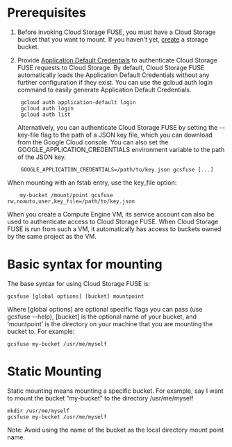 # Prerequisites

1. Before invoking Cloud Storage FUSE, you must have a Cloud Storage bucket that you want to mount. If you haven't yet, [create](https://cloud.google.com/storage/docs/creating-buckets#storage-create-bucket-console) a storage bucket. 
2. Provide [Application Default Credentials](https://cloud.google.com/docs/authentication/application-default-credentials#howtheywork) to authenticate Cloud Storage FUSE requests to Cloud Storage. By default, Cloud Storage FUSE automatically loads the Application Default Credentials without any further configuration if they exist. You can use the gcloud auth login command to easily generate Application Default Credentials.

        gcloud auth application-default login
        gcloud auth login
        gcloud auth list

   Alternatively, you can authenticate Cloud Storage FUSE by setting the --key-file flag to the path of a JSON key file, which you can download from the Google Cloud console. You can also set the GOOGLE_APPLICATION_CREDENTIALS environment variable to the path of the JSON key.

        GOOGLE_APPLICATION_CREDENTIALS=/path/to/key.json gcsfuse [...]
When mounting with an fstab entry, use the key_file option:

        my-bucket /mount/point gcsfuse rw,noauto,user,key_file=/path/to/key.json

When you create a Compute Engine VM, its service account can also be used to authenticate access to Cloud Storage FUSE. When Cloud Storage FUSE is run from such a VM, it automatically has access to buckets owned by the same project as the VM.

# Basic syntax for mounting

The base syntax for using Cloud Storage FUSE is:

    gcsfuse [global options] [bucket] mountpoint

Where [global options] are optional specific flags you can pass (use gcsfuse --help), [bucket] is the optional name of your bucket, and ‘mountpoint’ is the directory on your machine that you are mounting the bucket to. For example:
    
    gcsfuse my-bucket /usr/me/myself

# Static Mounting

Static mounting means mounting a specific bucket. For example, say I want to mount the bucket “my-bucket” to the directory /usr/me/myself

    mkdir /usr/me/myself
    gcsfuse my-bucket /usr/me/myself
Note: Avoid using the name of the bucket as the local directory mount point name.

